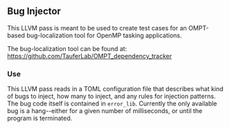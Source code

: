 ## Bug Injector
This LLVM pass is meant to be used to create test cases for an OMPT-based 
bug-localization tool for OpenMP tasking applications.

The bug-localization tool can be found at: https://github.com/TauferLab/OMPT_dependency_tracker

### Use
This LLVM pass reads in a TOML configuration file that describes what kind of 
bugs to inject, how many to inject, and any rules for injection patterns. The 
bug code itself is contained in `error_lib`. Currently the only available bug
is a hang--either for a given number of milliseconds, or until the program is
terminated. 

